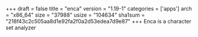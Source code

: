 +++
draft = false
title = "enca"
version = "1.19-1"
categories = ['apps']
arch = "x86_64"
size = "37988"
usize = "104634"
sha1sum = "218f43c2c505aa8d1e92fa2f0a2d53edea7d9e87"
+++
Enca is a character set analyzer